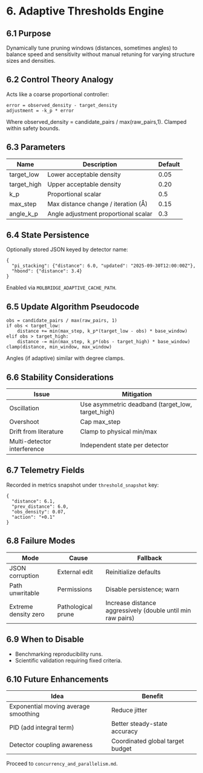 # 6. Adaptive Thresholds Engine

## 6.1 Purpose
Dynamically tune pruning windows (distances, sometimes angles) to balance speed and sensitivity without manual retuning for varying structure sizes and densities.

## 6.2 Control Theory Analogy
Acts like a coarse proportional controller:
```
error = observed_density - target_density
adjustment = -k_p * error
```
Where observed_density = candidate_pairs / max(raw_pairs,1). Clamped within safety bounds.

## 6.3 Parameters
| Name | Description | Default |
|------|-------------|---------|
| target_low | Lower acceptable density | 0.05 |
| target_high | Upper acceptable density | 0.20 |
| k_p | Proportional scalar | 0.5 |
| max_step | Max distance change / iteration (Å) | 0.15 |
| angle_k_p | Angle adjustment proportional scalar | 0.3 |

## 6.4 State Persistence
Optionally stored JSON keyed by detector name:
```
{
  "pi_stacking": {"distance": 6.0, "updated": "2025-09-30T12:00:00Z"},
  "hbond": {"distance": 3.4}
}
```
Enabled via `MOLBRIDGE_ADAPTIVE_CACHE_PATH`.

## 6.5 Update Algorithm Pseudocode
```
obs = candidate_pairs / max(raw_pairs, 1)
if obs < target_low:
    distance += min(max_step, k_p*(target_low - obs) * base_window)
elif obs > target_high:
    distance -= min(max_step, k_p*(obs - target_high) * base_window)
clamp(distance, min_window, max_window)
```
Angles (if adaptive) similar with degree clamps.

## 6.6 Stability Considerations
| Issue | Mitigation |
|-------|-----------|
| Oscillation | Use asymmetric deadband (target_low, target_high) |
| Overshoot | Cap max_step |
| Drift from literature | Clamp to physical min/max |
| Multi-detector interference | Independent state per detector |

## 6.7 Telemetry Fields
Recorded in metrics snapshot under `threshold_snapshot` key:
```
{
  "distance": 6.1,
  "prev_distance": 6.0,
  "obs_density": 0.07,
  "action": "+0.1"
}
```

## 6.8 Failure Modes
| Mode | Cause | Fallback |
|------|------|----------|
| JSON corruption | External edit | Reinitialize defaults |
| Path unwritable | Permissions | Disable persistence; warn |
| Extreme density zero | Pathological prune | Increase distance aggressively (double until min raw pairs) |

## 6.9 When to Disable
- Benchmarking reproducibility runs.
- Scientific validation requiring fixed criteria.

## 6.10 Future Enhancements
| Idea | Benefit |
|------|--------|
| Exponential moving average smoothing | Reduce jitter |
| PID (add integral term) | Better steady-state accuracy |
| Detector coupling awareness | Coordinated global target budget |

Proceed to `concurrency_and_parallelism.md`.
